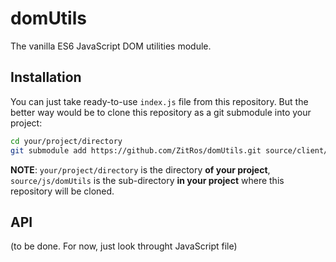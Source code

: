 # domUtils

The vanilla ES6 JavaScript DOM utilities module.

Installation
------------

You can just take ready-to-use `index.js` file from this repository. But the better way would be to clone this repository as a git submodule into your project:

```bash
cd your/project/directory
git submodule add https://github.com/ZitRos/domUtils.git source/client/js/domUtils
```

**NOTE**: `your/project/directory` is the directory **of your project**, `source/js/domUtils` is the sub-directory **in your project** where this repository will be cloned.

API
---

(to be done. For now, just look throught JavaScript file)
